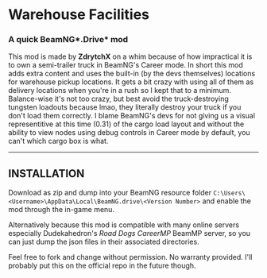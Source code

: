 # Warehouse Facilities
### A quick BeamNG*.Drive* mod

This mod is made by **ZdrytchX** on a whim because of how impractical it is to own a semi-trailer truck in BeamNG's Career mode.
In short this mod adds extra content and uses the built-in (by the devs themselves) locations for warehouse pickup locations.
It gets a bit crazy with using all of them as delivery locations when you're in a rush so I kept that to a minimum.
Balance-wise it's not too crazy, but best avoid the truck-destroying tungsten loadouts because lmao, they literally destroy your truck if you don't load them correctly.
I blame BeamNG's devs for not giving us a visual representitive at this time (0.31) of the cargo load layout and without the ability to view nodes using debug controls in Career mode by default, you can't which cargo box is what.
___

## INSTALLATION
Download as zip and dump into your BeamNG resource folder `C:\Users\<Username>\AppData\Local\BeamNG.drive\<Version Number>` and enable the mod through the in-game menu.

Alternatively because this mod is compatible with many online servers especially Dudekahedron's *Road Dogs CareerMP* BeamMP server, so you can just dump the json files in their associated directories.

Feel free to fork and change without permission. No warranty provided. I'll probably put this on the official repo in the future though.
